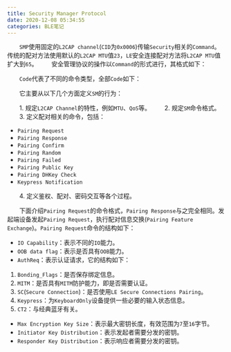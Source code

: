 ```yaml
---
title: Security Manager Protocol
date: 2020-12-08 05:34:55
categories: BLE笔记
---
```

&emsp;&emsp;`SMP`使用固定的`L2CAP channel`(`CID`为`0x0006`)传输`Security`相关的`Command`。传统的配对方法使用默认的`L2CAP MTU`值`23`，`LE`安全连接配对方法将`L2CAP MTU`值扩大到`65`。<!--more-->
&emsp;&emsp;安全管理协议的操作以`Command`的形式进行，其格式如下：

&emsp;&emsp;`Code`代表了不同的命令类型，全部`Code`如下：

&emsp;&emsp;它主要从以下几个方面定义`SM`的行为：

&emsp;&emsp;1. 规定`L2CAP Channel`的特性，例如`MTU`、`QoS`等。
&emsp;&emsp;2. 规定`SM`命令格式。
&emsp;&emsp;3. 定义配对相关的命令，包括：

- `Pairing Request`
- `Pairing Response`
- `Pairing Confirm`
- `Pairing Random`
- `Pairing Failed`
- `Pairing Public Key`
- `Pairing DHKey Check`
- `Keypress Notification`

&emsp;&emsp;4. 定义鉴权、配对、密码交互等各个过程。

&emsp;&emsp;下面介绍`Pairing Request`的命令格式，`Pairing Response`与之完全相同。发起端设备发起`Pairing Request`，执行配对信息交换(`Pairing Feature Exchange`)。`Pairing Request`命令的结构如下：

- `IO Capability`：表示不同的`IO`能力。
- `OOB data flag`：表示是否具有`OOB`能力。
- `AuthReq`：表示认证请求，它的结构如下：

1. `Bonding_Flags`：是否保存绑定信息。
2. `MITM`：是否具有`MITM`防护能力，即是否需要认证。
3. `SC`(`Secure Connection`)：是否使用`LE Secure Connections Pairing`。
4. `Keypress`：为`KeyboardOnly`设备提供一些必要的输入状态信息。
5. `CT2`：与经典蓝牙有关。

- `Max Encryption Key Size`：表示最大密钥长度，有效范围为`7`至`16`字节。
- `Initiator Key Distribution`：表示发起者需要分发的密钥。
- `Responder Key Distribution`：表示响应者需要分发的密钥。